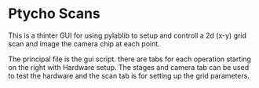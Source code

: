 # Ptycho Scans

This is a thinter GUI for using pylablib to setup and controll a 2d (x-y) grid scan and image the camera chip at each point.

The principal file is the gui script. there are tabs for each operation starting on the right with Hardware setup. 
The stages and camera tab can be used to test the hardware and the scan tab is for setting up the grid parameters.
